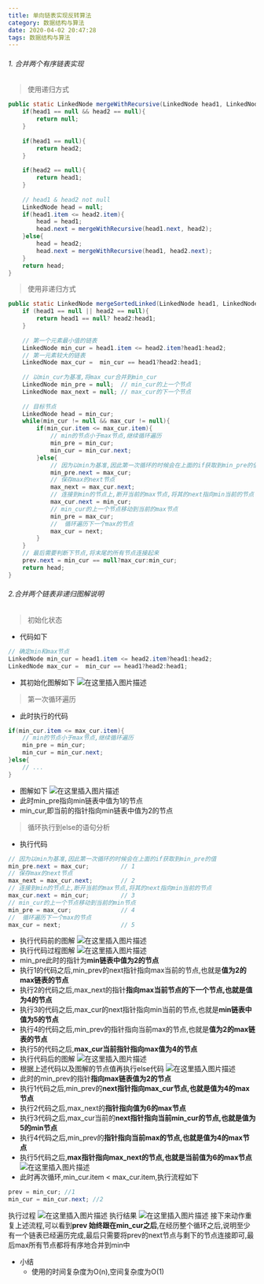 ```yaml
---
title: 单向链表实现反转算法
category: 数据结构与算法
date: 2020-04-02 20:47:28
tags: 数据结构与算法
---
```


<!-- more -->

###### 1. 合并两个有序链表实现
> 使用递归方式

```java
public static LinkedNode mergeWithRecursive(LinkedNode head1, LinkedNode head2){
	if(head1 == null && head2 == null){
		return null;
	}
	
	if(head1 == null){
		return head2;
	}
	
	if(head2 == null){
		return head1;
	}
	
	// head1 & head2 not null
	LinkedNode head = null;
	if(head1.item <= head2.item){
		head = head1;
		head.next = mergeWithRecursive(head1.next, head2);
	}else{
		head = head2;
		head.next = mergeWithRecursive(head1, head2.next);
	}
	return head;
}
```

> 使用非递归方式

```java
public static LinkedNode mergeSortedLinked(LinkedNode head1, LinkedNode head2){
	if (head1 == null || head2 == null){
		return head1 == null? head2:head1;
	}
	
	// 第一个元素最小值的链表
	LinkedNode min_cur = head1.item <= head2.item?head1:head2;
	// 第一元素较大的链表
	LinkedNode max_cur =  min_cur == head1?head2:head1;
	
	// 以min_cur为基准,将max_cur合并到min_cur
	LinkedNode min_pre = null;	// min_cur的上一个节点
	LinkedNode max_next = null;	// max_cur的下一个节点
	
	// 目标节点
	LinkedNode head = min_cur;
	while(min_cur != null && max_cur != null){
		if(min_cur.item <= max_cur.item){
			// min的节点小于max节点,继续循环遍历
			min_pre = min_cur;
			min_cur = min_cur.next;
		}else{
			// 因为以min为基准,因此第一次循环的时候会在上面的if获取到min_pre的值
			min_pre.next = max_cur;
			// 保存max的next节点
			max_next = max_cur.next;
			// 连接到min的节点上,断开当前的max节点,将其的next指向min当前的节点
			max_cur.next = min_cur;
			// min_cur的上一个节点移动到当前的max节点
			min_pre = max_cur;
			// 	循环遍历下一个max的节点
			max_cur = next;
		}
	}
	// 最后需要判断下节点,将末尾的所有节点连接起来
	prev.next = min_cur == null?max_cur:min_cur;
	return head;
}
```

###### 2.合并两个链表非递归图解说明
> 初始化状态

- 代码如下
```java
// 确定min和max节点
LinkedNode min_cur = head1.item <= head2.item?head1:head2;
LinkedNode max_cur =  min_cur == head1?head2:head1;
```
- 其初始化图解如下
![在这里插入图片描述](https://img-blog.csdnimg.cn/20200208132522917.png?x-oss-process=image/watermark,type_ZmFuZ3poZW5naGVpdGk,shadow_10,text_aHR0cHM6Ly9ibG9nLmNzZG4ubmV0L3dpbmRfNjAy,size_16,color_FFFFFF,t_70)
> 第一次循环遍历
- 此时执行的代码
```java
if(min_cur.item <= max_cur.item){
	// min的节点小于max节点,继续循环遍历
	min_pre = min_cur;
	min_cur = min_cur.next;
}else{
	// ...
}
```
- 图解如下
![在这里插入图片描述](https://img-blog.csdnimg.cn/20200208132836507.png?x-oss-process=image/watermark,type_ZmFuZ3poZW5naGVpdGk,shadow_10,text_aHR0cHM6Ly9ibG9nLmNzZG4ubmV0L3dpbmRfNjAy,size_16,color_FFFFFF,t_70)
- 此时min_pre指向min链表中值为1的节点
- min_cur,即当前的指针指向min链表中值为2的节点

> 循环执行到else的语句分析
- 执行代码
```java
// 因为以min为基准,因此第一次循环的时候会在上面的if获取到min_pre的值
min_pre.next = max_cur;			// 1
// 保存max的next节点
max_next = max_cur.next;		// 2
// 连接到min的节点上,断开当前的max节点,将其的next指向min当前的节点
max_cur.next = min_cur;			// 3
// min_cur的上一个节点移动到当前的min节点
min_pre = max_cur;				// 4
// 	循环遍历下一个max的节点
max_cur = next;					// 5
```
- 执行代码前的图解
![在这里插入图片描述](https://img-blog.csdnimg.cn/20200208133035167.png?x-oss-process=image/watermark,type_ZmFuZ3poZW5naGVpdGk,shadow_10,text_aHR0cHM6Ly9ibG9nLmNzZG4ubmV0L3dpbmRfNjAy,size_16,color_FFFFFF,t_70)
- 执行代码过程图解
![在这里插入图片描述](https://img-blog.csdnimg.cn/20200208141819843.png?x-oss-process=image/watermark,type_ZmFuZ3poZW5naGVpdGk,shadow_10,text_aHR0cHM6Ly9ibG9nLmNzZG4ubmV0L3dpbmRfNjAy,size_16,color_FFFFFF,t_70)
- min_pre此时的指针为**min链表中值为2的节点**
- 执行1的代码之后,min_prev的next指针指向max当前的节点,也就是**值为2的max链表的节点**
- 执行2的代码之后,max_next的指针**指向max当前节点的下一个节点,也就是值为4的节点**
- 执行3的代码之后,max_cur的next指针指向min当前的节点,也就是**min链表中值为5的节点**
- 执行4的代码之后,min_prev的指针指向当前max的节点,也就是**值为2的max链表的节点**
- 执行5的代码之后,**max_cur当前指针指向max值为4的节点**
- 执行代码后的图解
![在这里插入图片描述](https://img-blog.csdnimg.cn/20200208142012862.png?x-oss-process=image/watermark,type_ZmFuZ3poZW5naGVpdGk,shadow_10,text_aHR0cHM6Ly9ibG9nLmNzZG4ubmV0L3dpbmRfNjAy,size_16,color_FFFFFF,t_70)
- 根据上述代码以及图解的节点值再执行else代码
![在这里插入图片描述](https://img-blog.csdnimg.cn/20200208142457416.png?x-oss-process=image/watermark,type_ZmFuZ3poZW5naGVpdGk,shadow_10,text_aHR0cHM6Ly9ibG9nLmNzZG4ubmV0L3dpbmRfNjAy,size_16,color_FFFFFF,t_70)
- 此时的min_prev的指针**指向max链表值为2的节点**
- 执行1代码之后,min_prev的**next指针指向max_cur节点,也就是值为4的max节点**
- 执行2代码之后,max_next的**指针指向值为6的max节点**
- 执行3代码之后,max_cur当前的**next指针指向当前min_cur的节点,也就是值为5的min节点**
- 执行4代码之后,min_prev的**指针指向当前max的节点,也就是值为4的max节点**
- 执行5代码之后,**max指针指向max_next的节点,也就是当前值为6的max节点**
![在这里插入图片描述](https://img-blog.csdnimg.cn/20200208142613319.png?x-oss-process=image/watermark,type_ZmFuZ3poZW5naGVpdGk,shadow_10,text_aHR0cHM6Ly9ibG9nLmNzZG4ubmV0L3dpbmRfNjAy,size_16,color_FFFFFF,t_70)
- 此时再次循环,min_cur.item < max_cur.item,执行流程如下
```java
prev = min_cur; //1
min_cur = min_cur.next; //2
```
执行过程
![在这里插入图片描述](https://img-blog.csdnimg.cn/20200208145218834.png?x-oss-process=image/watermark,type_ZmFuZ3poZW5naGVpdGk,shadow_10,text_aHR0cHM6Ly9ibG9nLmNzZG4ubmV0L3dpbmRfNjAy,size_16,color_FFFFFF,t_70)
执行结果
![在这里插入图片描述](https://img-blog.csdnimg.cn/20200208145313288.png?x-oss-process=image/watermark,type_ZmFuZ3poZW5naGVpdGk,shadow_10,text_aHR0cHM6Ly9ibG9nLmNzZG4ubmV0L3dpbmRfNjAy,size_16,color_FFFFFF,t_70)
接下来动作重复上述流程,可以看到**prev 始终跟在min_cur之后**,在经历整个循环之后,说明至少有一个链表已经遍历完成,最后只需要将prev的next节点与剩下的节点连接即可,最后max所有节点都将有序地合并到min中


- 小结
	- 使用的时间复杂度为O(n),空间复杂度为O(1)

